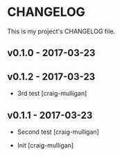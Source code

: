 CHANGELOG
=========

This is my project's CHANGELOG file.

## v0.1.0 - 2017-03-23

## v0.1.2 - 2017-03-23

* 3rd test [craig-mulligan]

## v0.1.1 - 2017-03-23

* Second test [craig-mulligan]

* Init [craig-mulligan]
